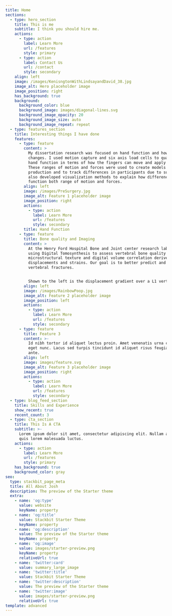 ```yaml
---
title: Home
sections:
  - type: hero_section
    title: This is me
    subtitle: I think you should hire me.
    actions:
      - type: action
        label: Learn More
        url: /features
        style: primary
      - type: action
        label: Contact Us
        url: /contact
        style: secondary
    align: left
    image: /images/KenisngtonWithLindsayandDavid_38.jpg
    image_alt: Hero placeholder image
    image_position: right
    has_background: true
    background:
      background_color: blue
      background_image: images/diagonal-lines.svg
      background_image_opacity: 20
      background_image_size: auto
      background_image_repeat: repeat
  - type: features_section
    title: Interesting things I have done
    features:
      - type: feature
        content: >
          My dissertation research was focused on hand function and how it
          changes. I used motion capture and six axis load cells to quantify
          hand function in terms of how the fingers can move and apply forces.
          These ranges of motion and forces were used to create models of force
          production and to track differences in participants due to surgery. I
          also developed visualization methods to explain how differences in
          function both range of motion and forces. 
        align: left
        image: /images/PreSurgery.jpg
        image_alt: Feature 1 placeholder image
        image_position: right
        actions:
          - type: action
            label: Learn More
            url: /features
            style: secondary
        title: Hand Function
      - type: feature
        title: Bone quality and Imaging
        content: >
          At the Henry Ford Hospital Bone and Joint center research lab we are
          using Digital Tomosynthesis to assess vertebral bone quality through
          microstructural texture and digital volume correlation derived
          displacements and strains. Our goal is to better predict and prevent
          vertebral fractures.


          Shown to the left is the displacement gradient over a L1 vertebrae.
        align: left
        image: /images/RainbowPoop.jpg
        image_alt: Feature 2 placeholder image
        image_position: left
        actions:
          - type: action
            label: Learn More
            url: /features
            style: secondary
      - type: feature
        title: Feature 3
        content: >-
          Id nibh tortor id aliquet lectus proin. Amet venenatis urna cursus
          eget nunc. Lacus sed turpis tincidunt id aliquet risus feugiat in
          ante.
        align: left
        image: images/feature.svg
        image_alt: Feature 3 placeholder image
        image_position: right
        actions:
          - type: action
            label: Learn More
            url: /features
            style: secondary
  - type: blog_feed_section
    title: Skills and Experience
    show_recent: true
    recent_count: 3
  - type: cta_section
    title: This Is A CTA
    subtitle: >-
      Lorem ipsum dolor sit amet, consectetur adipiscing elit. Nullam a metus
      quis lorem malesuada luctus.
    actions:
      - type: action
        label: Learn More
        url: /features
        style: primary
    has_background: true
    background_color: gray
seo:
  type: stackbit_page_meta
  title: All About Josh
  description: The preview of the Starter theme
  extra:
    - name: 'og:type'
      value: website
      keyName: property
    - name: 'og:title'
      value: Stackbit Starter Theme
      keyName: property
    - name: 'og:description'
      value: The preview of the Starter theme
      keyName: property
    - name: 'og:image'
      value: images/starter-preview.png
      keyName: property
      relativeUrl: true
    - name: 'twitter:card'
      value: summary_large_image
    - name: 'twitter:title'
      value: Stackbit Starter Theme
    - name: 'twitter:description'
      value: The preview of the Starter theme
    - name: 'twitter:image'
      value: images/starter-preview.png
      relativeUrl: true
template: advanced
---
```

